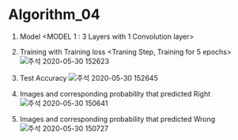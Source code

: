 # Algorithm_04

1. Model <MODEL 1 : 3 Layers with 1 Convolution layer>

2. Training with Training loss <Traning Step, Training for 5 epochs>
![주석 2020-05-30 152623](https://user-images.githubusercontent.com/62106852/83321359-fef66000-a289-11ea-8f6a-1a8b81167c05.png)
3. Test Accuracy
![주석 2020-05-30 152645](https://user-images.githubusercontent.com/62106852/83321356-fdc53300-a289-11ea-8c37-b8b40c8653d6.png)


4. Images and corresponding probability that predicted Right
![주석 2020-05-30 150641](https://user-images.githubusercontent.com/62106852/83321226-11bc6500-a289-11ea-9859-d9628be2359c.png)

5. Images and corresponding probability that predicted Wrong
![주석 2020-05-30 150727](https://user-images.githubusercontent.com/62106852/83321228-12ed9200-a289-11ea-84a5-5459b1ba51c7.png)

